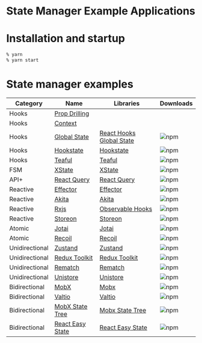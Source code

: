 State Manager Example Applications
===============================

# Installation and startup

```sh
% yarn
% yarn start
```

# State manager examples

| Category | Name | Libraries | Downloads |
| ---- | ---- | ---- | ---- |
| Hooks | [Prop Drilling](http://localhost:3000/) | | |
| Hooks | [Context](http://localhost:3001/) | | |
| Hooks | [Global State](http://localhost:3016/) | [React Hooks Global State](https://www.npmjs.com/package/react-hooks-global-state) | ![npm](https://img.shields.io/npm/dw/react-hooks-global-state?color=white&label=%20&style=flat-square) |
| Hooks | [Hookstate](http://localhost:3018/) | [Hookstate](https://hookstate.js.org/) | ![npm](https://img.shields.io/npm/dw/@hookstate/core?color=white&label=%20&style=flat-square) |
| Hooks | [Teaful](http://localhost:3021/) | [Teaful](https://github.com/teafuljs/teaful) | ![npm](https://img.shields.io/npm/dw/teaful?color=white&label=%20&style=flat-square) |
| FSM | [XState](http://localhost:3007/) | [XState](https://xstate.js.org/docs/) | ![npm](https://img.shields.io/npm/dw/xstate?color=white&label=%20&style=flat-square) |
| API+ | [React Query](http://localhost:3008/) | [React Query](https://react-query.tanstack.com/) | ![npm](https://img.shields.io/npm/dw/react-query?color=white&label=%20&style=flat-square) |
| Reactive | [Effector](http://localhost:3010/) | [Effector](https://effector.dev/) | ![npm](https://img.shields.io/npm/dw/effector?color=white&label=%20&style=flat-square) |
| Reactive | [Akita](http://localhost:3012/) | [Akita](https://datorama.github.io/akita/) | ![npm](https://img.shields.io/npm/dw/@datorama/akita?color=white&label=%20&style=flat-square) |
| Reactive | [Rxjs](http://localhost:3013/) | [Observable Hooks](https://observable-hooks.js.org/) | ![npm](https://img.shields.io/npm/dw/observable-hooks?color=white&label=%20&style=flat-square) |
| Reactive | [Storeon](http://localhost:3020/) | [Storeon](https://github.com/storeon/storeon) | ![npm](https://img.shields.io/npm/dw/storeon?color=white&label=%20&style=flat-square) |
| Atomic | [Jotai](http://localhost:3006/) | [Jotai](https://github.com/pmndrs/jotai) | ![npm](https://img.shields.io/npm/dw/jotai?color=white&label=%20&style=flat-square) |
| Atomic | [Recoil](http://localhost:3009/) | [Recoil](https://recoiljs.org/) | ![npm](https://img.shields.io/npm/dw/recoil?color=white&label=%20&style=flat-square) |
| Unidirectional | [Zustand](http://localhost:3002/) | [Zustand](https://zustand.surge.sh/) | ![npm](https://img.shields.io/npm/dw/zustand?color=white&label=%20&style=flat-square) |
| Unidirectional | [Redux Toolkit](http://localhost:3003/) | [Redux Toolkit](https://redux-toolkit.js.org/) | ![npm](https://img.shields.io/npm/dw/@reduxjs/toolkit?color=white&label=%20&style=flat-square) |
| Unidirectional | [Rematch](http://localhost:3017/) | [Rematch](https://rematchjs.org/) | ![npm](https://img.shields.io/npm/dw/@rematch/core?color=white&label=%20&style=flat-square) |
| Unidirectional | [Unistore](http://localhost:3014/) | [Unistore](https://www.npmjs.com/package/unistore) | ![npm](https://img.shields.io/npm/dw/unistore?color=white&label=%20&style=flat-square) |
| Bidirectional | [MobX](http://localhost:3004/) | [Mobx](https://mobx.js.org/README.html) | ![npm](https://img.shields.io/npm/dw/mobx?color=white&label=%20&style=flat-square) |
| Bidirectional | [Valtio](http://localhost:3005/) | [Valtio](https://www.npmjs.com/package/valtio) | ![npm](https://img.shields.io/npm/dw/valtio?color=white&label=%20&style=flat-square) |
| Bidirectional | [MobX State Tree](http://localhost:3015/) | [Mobx State Tree](https://mobx-state-tree.js.org/) | ![npm](https://img.shields.io/npm/dw/mobx-state-tree?color=white&label=%20&style=flat-square) |
| Bidirectional | [React Easy State](http://localhost:3019/) | [React Easy State](https://github.com/RisingStack/react-easy-state) | ![npm](https://img.shields.io/npm/dw/@risingstack/react-easy-state?color=white&label=%20&style=flat-square) |
